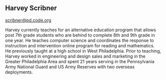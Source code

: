 ## Harvey Scribner

[scribner@pd.code.org](mailto:scribner@pd.code.org)

Harvey currently teaches for an alternative education program that allows post 7th grade students who are behind to complete 8th and 9th grade in one year. He teaches computer science and coordinates the response to instruction and intervention online program for reading and mathematics. He previously taught at a high school in West Philadelphia. Prior to teaching, Harvey worked in engineering and design sales and marketing in the Greater Philadelphia Area and spent 21 years serving in the Pennsylvania Army National Guard and US Army Reserves with two overseas deployments.

